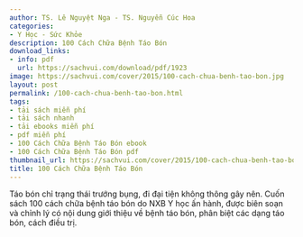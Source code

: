 ```yaml
---
author: TS. Lê Nguyệt Nga - TS. Nguyễn Cúc Hoa
categories:
- Y Học - Sức Khỏe
description: 100 Cách Chữa Bệnh Táo Bón
download_links:
- info: pdf
  url: https://sachvui.com/download/pdf/1923
image: https://sachvui.com/cover/2015/100-cach-chua-benh-tao-bon.jpg
layout: post
permalink: /100-cach-chua-benh-tao-bon.html
tags:
- tải sách miễn phí
- tải sách nhanh
- tải ebooks miễn phí
- pdf miễn phí
- 100 Cách Chữa Bệnh Táo Bón ebook
- 100 Cách Chữa Bệnh Táo Bón pdf
thumbnail_url: https://sachvui.com/cover/2015/100-cach-chua-benh-tao-bon.jpg
title: 100 Cách Chữa Bệnh Táo Bón
---
```


 <div class="item-desc text-justify"> <p>Táo bón chỉ trạng thái trướng bụng, đi đại tiện không thông gây nên. Cuốn sách 100 cách chữa bệnh táo bón do NXB Y học ấn hành, được biên soạn và chỉnh lý có nội dung giới thiệu về bệnh táo bón, phân biệt các dạng táo bón, cách điều trị.</p> </div>